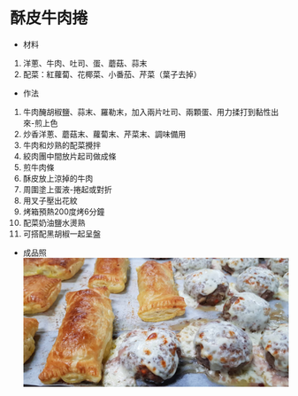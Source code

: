 # 酥皮牛肉捲
* 材料
1. 洋蔥、牛肉、吐司、蛋、蘑菇、蒜末
2. 配菜：紅蘿蔔、花椰菜、小番茄、芹菜（葉子去掉）

* 作法
1. 牛肉醃胡椒鹽、蒜末、羅勒末，加入兩片吐司、兩顆蛋、用力揉打到黏性出來-煎上色
2. 炒香洋蔥、蘑菇末、蘿蔔末、芹菜末、調味備用
3. 牛肉和炒熟的配菜攪拌
4. 絞肉團中間放片起司做成條
5. 煎牛肉條
6. 酥皮放上涼掉的牛肉
7. 周圍塗上蛋液-捲起或對折
8. 用叉子壓出花紋
9. 烤箱預熱200度烤6分鐘
10. 配菜奶油鹽水燙熟
11. 可搭配黑胡椒一起呈盤

* 成品照
![成品照](/photos/酥皮牛肉捲.png)

